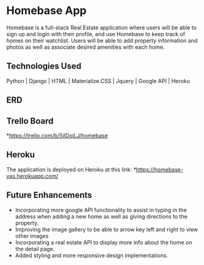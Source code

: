 # Homebase App

Homebase is a full-stack Real Estate application where users will be able to sign up and login with their profile, and use Homebase to keep track of homes on their watchlist. Users will be able to add property information and photos as well as associate desired amenities with each home.

## Technologies Used

Python | Django | HTML | Materialize.CSS | Jquery | Google API | Heroku

## ERD



## Trello Board

*https://trello.com/b/5jIDoiLJ/homebase

## Heroku

The application is deployed on Heroku at this link:
*https://homebase-yas.herokuapp.com/

## Future Enhancements

- Incorporating more google API functionality to assist in typing in the address when adding a new home as well as giving directions to the property.
- Improving the image gallery to be able to arrow key left and right to view other images
- Incorporating a real estate API to display more info about the home on the detail page.
- Added styling and more responsive design implementations.